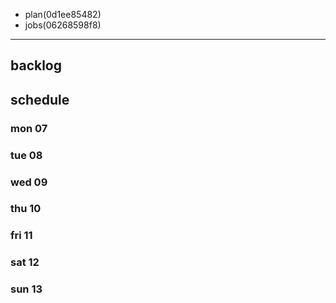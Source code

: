 
- plan(0d1ee85482)
- jobs(06268598f8)
---

## backlog

## schedule
### mon 07
### tue 08
### wed 09
### thu 10
### fri 11
### sat 12
### sun 13




